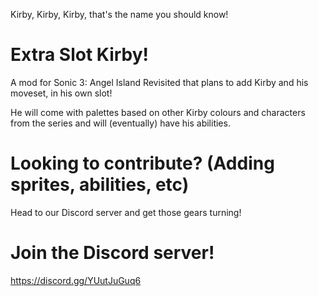 Kirby, Kirby, Kirby, that's the name you should know!
# Extra Slot Kirby!
A mod for Sonic 3: Angel Island Revisited that plans to add Kirby and his moveset, in his own slot!

He will come with palettes based on other Kirby colours and characters from the series and will (eventually) have his abilities.

# Looking to contribute? (Adding sprites, abilities, etc)
Head to our Discord server and get those gears turning!

# Join the Discord server!
https://discord.gg/YUutJuGuq6
